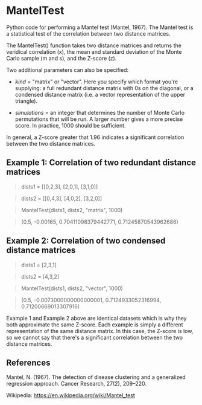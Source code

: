 MantelTest
==========

Python code for performing a Mantel test (Mantel, 1967). The Mantel test is a statistical test of the correlation between two distance matrices.

The MantelTest() function takes two distance matrices and returns the veridical correlation (x), the mean and standard deviation of the Monte Carlo sample (m and s), and the Z-score (z).

Two additional parameters can also be specified:

- *kind* = "matrix" or "vector". Here you specify which format you're supplying: a full redundant distance matrix with 0s on the diagonal, or a condensed distance matrix (i.e. a vector representation of the upper triangle).

- *simulations* = an integer that determines the number of Monte Carlo permutations that will be run. A larger number gives a more precise score. In practice, 1000 should be sufficient.

In general, a Z-score greater that 1.96 indicates a significant correlation between the two distance matrices.

Example 1: Correlation of two redundant distance matrices
---------------------------------------------------------

> dists1 = [[0,2,3],
          [2,0,1],
          [3,1,0]]

> dists2 = [[0,4,3],
          [4,0,2],
          [3,2,0]]

> MantelTest(dists1, dists2, "matrix", 1000)

> (0.5, -0.00165, 0.70411098379442771, 0.71245870543962686)

Example 2: Correlation of two condensed distance matrices
---------------------------------------------------------

> dists1 = [2,3,1]

> dists2 = [4,3,2]

> MantelTest(dists1, dists2, "vector", 1000)

> (0.5, -0.0073000000000000001, 0.7124933052316994, 0.71200669013307916)

Example 1 and Example 2 above are identical datasets which is why they both approximate the same Z-score. Each example is simply a different representation of the same distance matrix. In this case, the Z-score is low, so we cannot say that there's a significant correlation between the two distance matrices.

References
----------

Mantel, N. (1967). The detection of disease clustering and a generalized regression approach. Cancer Research, 27(2), 209–220.

Wikipedia: https://en.wikipedia.org/wiki/Mantel_test